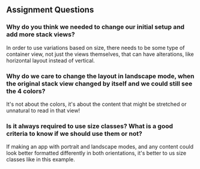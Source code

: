 ## Assignment Questions
### Why do you think we needed to change our initial setup and add more stack views?
In order to use variations based on size, there needs to be some type of container view, not just the views themselves, that can have alterations, like horizontal layout instead of vertical.
### Why do we care to change the layout in landscape mode, when the original stack view changed by itself and we could still see the 4 colors?
It's not about the colors, it's about the content that might be stretched or unnatural to read in that view!
### Is it always required to use size classes? What is a good criteria to know if we should use them or not?
If making an app with portrait and landscape modes, and any content could look better formatted differently in both orientations, it's better to us size classes like in this example.

